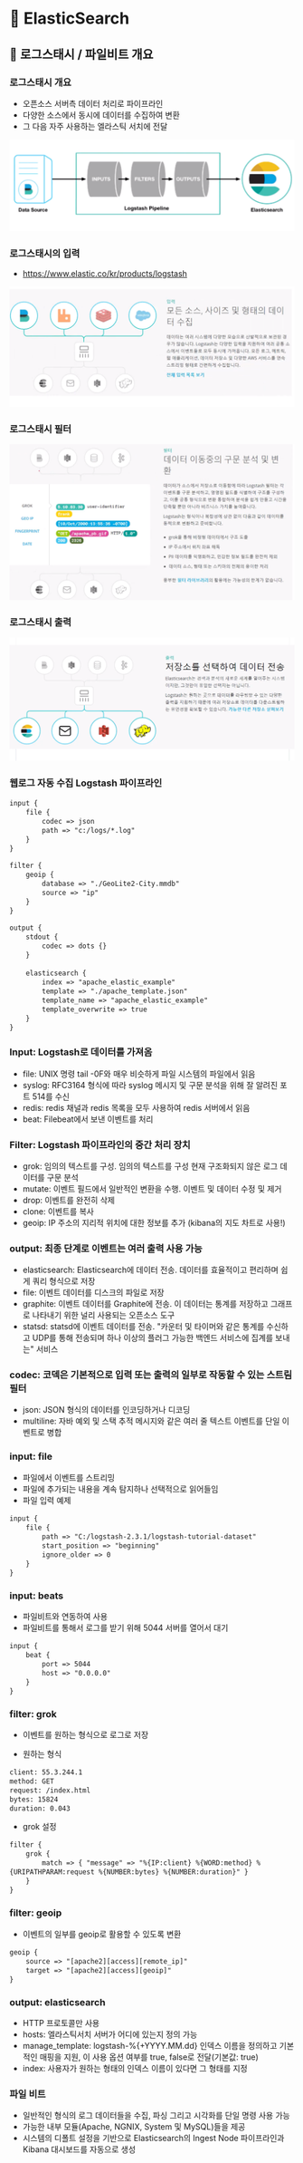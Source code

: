 # :book: ElasticSearch

## :pushpin: 로그스태시 / 파일비트 개요

### 로그스태시 개요

- 오픈소스 서버측 데이터 처리로 파이프라인
- 다양한 소스에서 동시에 데이터를 수집하여 변환
- 그 다음 자주 사용하는 엘라스틱 서치에 전달

![로그스태시개요](./image/로그스태시개요.png)


### 로그스태시의 입력

- https://www.elastic.co/kr/products/logstash

![로그스태시입력](./image/로그스태시입력.png)



### 로그스태시 필터

![로그스태시필터](./image/로그스태시필터.png)



### 로그스태시 출력

![로그스태시출력](./image/출력.png)


### 웹로그 자동 수집 Logstash 파이프라인

````
input {
    file {
        codec => json
        path => "c:/logs/*.log"
    }
}
````

```
filter {
    geoip {
        database => "./GeoLite2-City.mmdb"
        source => "ip"
    }
}
```

````
output {
    stdout {
        codec => dots {}
    }
    
    elasticsearch {
        index => "apache_elastic_example"
        template => "./apache_template.json"
        template_name => "apache_elastic_example"
        template_overwrite => true
    }
}
````

### Input: Logstash로 데이터를 가져옴

- file: UNIX 명령 tail -0F와 매우 비슷하게 파일 시스템의 파일에서 읽음
- syslog: RFC3164 형식에 따라 syslog 메시지 및 구문 분석을 위해 잘 알려진 포트 514를 수신
- redis: redis 채널과 redis 목록을 모두 사용하여 redis 서버에서 읽음 
- beat: Filebeat에서 보낸 이벤트를 처리


### Filter: Logstash 파이프라인의 중간 처리 장치

- grok: 임의의 텍스트를 구성. 임의의 텍스트를 구성 현재 구조화되지 않은 로그 데이터를 구문 분석
- mutate: 이벤트 필드에서 일반적인 변환을 수행. 이벤트 및 데이터 수정 및 제거
- drop: 이벤트를 완전히 삭제
- clone: 이벤트를 복사
- geoip: IP 주소의 지리적 위치에 대한 정보를 추가 (kibana의 지도 차트로 사용!)


### output: 최종 단계로 이벤트는 여러 출력 사용 가능

- elasticsearch: Elasticsearch에 데이터 전송. 데이터를 효율적이고 편리하며 쉽게 쿼리 형식으로 저장
- file: 이벤트 데이터를 디스크의 파일로 저장
- graphite: 이벤트 데이터를 Graphite에 전송. 이 데이터는 통계를 저장하고 그래프로 나타내기 위한 널리 사용되는
오픈소스 도구
- statsd: statsd에 이벤트 데이터를 전송. "카운터 및 타이머와 같은 통계를 수신하고 UDP를 통해 전송되며 하나 이상의 플러그 가능한 백엔드 서비스에 집계를 보내는" 서비스



### codec: 코덱은 기본적으로 입력 또는 출력의 일부로 작동할 수 있는 스트림 필터

- json: JSON 형식의 데이터를 인코딩하거나 디코딩
- multiline: 자바 예외 및 스택 추적 메시지와 같은 여러 줄 텍스트 이벤트를 단일 이벤트로 병합



### input: file

- 파일에서 이벤트를 스트리밍
- 파일에 추가되는 내용을 계속 탐지하나 선택적으로 읽어들임
- 파일 입력 예제

````
input {
    file {
        path => "C:/logstash-2.3.1/logstash-tutorial-dataset"
        start_position => "beginning"
        ignore_older => 0
    }
}
````


### input: beats

- 파일비트와 연동하여 사용
- 파일비트를 통해서 로그를 받기 위해 5044 서버를 열어서 대기

````
input {
    beat {
        port => 5044
        host => "0.0.0.0"
    }
}
````


### filter: grok

- 이벤트를 원하는 형식으로 로그로 저장

- 원하는 형식

````
client: 55.3.244.1
method: GET
request: /index.html
bytes: 15824
duration: 0.043 
````

- grok 설정

````
filter {
    grok {
        match => { "message" => "%{IP:client} %{WORD:method} %{URIPATHPARAM:request %{NUMBER:bytes} %{NUMBER:duration}" }
    }
}
````

### filter: geoip

- 이벤트의 일부를 geoip로 활용할 수 있도록 변환

````
geoip {
    source => "[apache2][access][remote_ip]"
    target => "[apache2][access][geoip]"
}
````


### output: elasticsearch

- HTTP 프로토콜만 사용
- hosts: 엘라스틱서치 서버가 어디에 있는지 정의 가능
- manage_template: logstash-%{+YYYY.MM.dd} 인덱스 이름을 정의하고 기본적인 매핑을 지원, 이 사용 옵션 여부를 true, false로 전달(기본값: true)
- index: 사용자가 원하는 형태의 인덱스 이름이 있다면 그 형태를 지정



### 파일 비트

- 일반적인 형식의 로그 데이터들을 수집, 파싱 그리고 시각화를 단일 명령 사용 가능
- 가능한 내부 모듈(Apache, NGNIX, System 및 MySQL)들을 제공
- 시스템의 디폴트 설정을 기반으로 Elasticsearch의 Ingest Node 파이프라인과 Kibana 대시보드를 자동으로 생성

